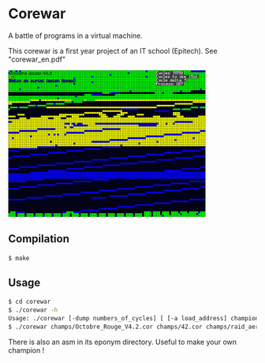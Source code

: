 Corewar
=======

A battle of programs in a virtual machine.

This corewar is a first year project of an IT school (Epitech). See "corewar_en.pdf"


![Alt text](./anim.gif "corewar")


Compilation
-----------
~~~bash
$ make
~~~

Usage
-----
~~~bash
$ cd corewar
$ ./corewar -h
Usage: ./corewar [-dump numbers_of_cycles] [ [-a load_address] champion1.cor] ...
$ ./corewar champs/Octobre_Rouge_V4.2.cor champs/42.cor champs/raid_aerien.cor
~~~

There is also an asm in its eponym directory. Useful to make your own champion !



